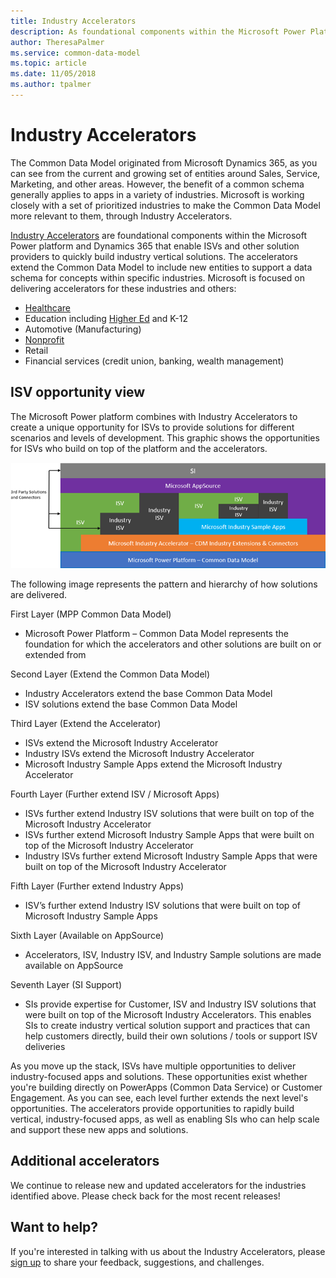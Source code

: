 ```yaml
---
title: Industry Accelerators
description: As foundational components within the Microsoft Power Platform and Dynamics 365, the Industry Accelerators enable ISVs and other solution providers to quickly build industry vertical solutions.
author: TheresaPalmer
ms.service: common-data-model
ms.topic: article
ms.date: 11/05/2018
ms.author: tpalmer
---
```


# Industry Accelerators

The Common Data Model originated from Microsoft Dynamics 365, as you can see from the current and growing set of entities around Sales, Service, Marketing, and other areas. However, the benefit of a common schema generally applies to apps in a variety of industries. Microsoft is working closely with a set of prioritized industries to make the Common Data Model more relevant to them, through Industry Accelerators.

[Industry Accelerators](https://community.dynamics.com/365/b/dynamics365isvsuccess/archive/2018/08/01/dynamics-365-brings-industry-focus-through-the-microsoft-power-platform-and-solution-accelerators) are foundational components within the Microsoft Power platform and Dynamics 365 that enable ISVs and other solution providers to quickly build industry vertical solutions. The accelerators extend the Common Data Model to include new entities to support a data schema for concepts within specific industries. Microsoft is focused on delivering accelerators for these industries and others:
-	[Healthcare](health-accelerator.md)
-	Education including [Higher Ed](hied-accelerator.md) and K-12
-	Automotive (Manufacturing)
-	[Nonprofit](NFP-accelerator.md)
-	Retail
-	Financial services (credit union, banking, wealth management)



## ISV opportunity view
The Microsoft Power platform combines with Industry Accelerators to create a unique opportunity for ISVs to provide solutions for different scenarios and levels of development. This graphic shows the opportunities for ISVs who build on top of the platform and the accelerators. 

![ISV Opportunity View](media/isv-layered-opportunity.png)

The following image represents the pattern and hierarchy of how solutions are delivered.

First Layer (MPP Common Data Model) 
- Microsoft Power Platform – Common Data Model represents the foundation for which the accelerators and other solutions are built on or extended from

Second Layer (Extend the Common Data Model)
- Industry Accelerators extend the base Common Data Model
- ISV solutions extend the base Common Data Model

Third Layer (Extend the Accelerator)
- ISVs extend the Microsoft Industry Accelerator 
- Industry ISVs extend the Microsoft Industry Accelerator
- Microsoft Industry Sample Apps extend the Microsoft Industry Accelerator

Fourth Layer (Further extend ISV / Microsoft Apps)
- ISVs further extend Industry ISV solutions that were built on top of the Microsoft Industry Accelerator
- ISVs further extend Microsoft Industry Sample Apps that were built on top of the Microsoft Industry Accelerator
- Industry ISVs further extend Microsoft Industry Sample Apps that were built on top of the Microsoft Industry Accelerator

Fifth Layer (Further extend Industry Apps)
- ISV’s further extend Industry ISV solutions that were built on top of Microsoft Industry Sample Apps

Sixth Layer (Available on AppSource)
- Accelerators, ISV, Industry ISV, and Industry Sample solutions are made available on AppSource

Seventh Layer (SI Support)
- SIs provide expertise for Customer, ISV and  Industry ISV solutions that were built on top of the Microsoft Industry Accelerators. This enables SIs to create industry vertical solution support and practices that can help customers directly, build their own solutions / tools or support ISV deliveries

As you move up the stack, ISVs have multiple opportunities to deliver industry-focused apps and solutions. These opportunities exist whether you're building directly on PowerApps (Common Data Service) or Customer Engagement. As you can see, each level further extends the next level's opportunities. The accelerators provide opportunities to rapidly build vertical, industry-focused apps, as well as enabling SIs who can help scale and support these new apps and solutions.

## Additional accelerators
We continue to release new and updated accelerators for the industries identified above. Please check back for the most recent releases!

## Want to help?
If you're interested in talking with us about the Industry Accelerators, please [sign up](https://experienceisv.microsoftcrmportals.com/engage/) to share your feedback, suggestions, and challenges.
